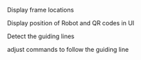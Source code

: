 Display frame locations

Display position of Robot and QR codes in UI

Detect the guiding lines

adjust commands to follow the guiding line

